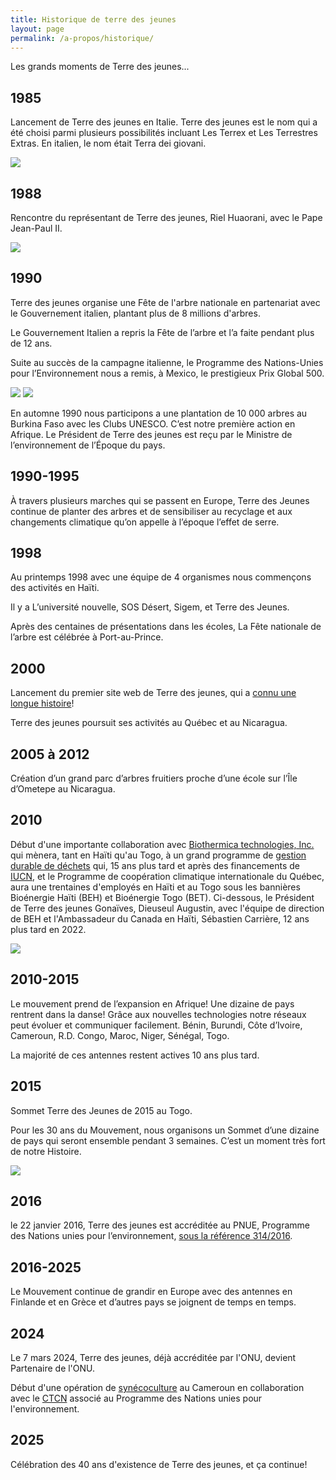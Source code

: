 ```yaml
---
title: Historique de terre des jeunes
layout: page
permalink: /a-propos/historique/
---
```


Les grands moments de Terre des jeunes...

1985
-----

Lancement de Terre des jeunes en Italie. Terre des jeunes est le nom qui a été choisi parmi plusieurs possibilités incluant Les Terrex et Les Terrestres Extras. En italien, le nom était Terra dei giovani.

<img src="/media/semi-di-vita.jpg">

1988
-----

Rencontre du représentant de Terre des jeunes, Riel Huaorani, avec le Pape Jean-Paul II.

<img src="/media/jean-paul_ii_1988.jpg">

1990
-----

Terre des jeunes organise une Fête de l'arbre nationale en partenariat avec le Gouvernement italien, plantant plus de 8 millions d'arbres.

Le Gouvernement Italien a repris la Fête de l’arbre et l’a faite pendant plus de 12 ans.

Suite au succès de la campagne italienne, le Programme des Nations-Unies pour l’Environnement nous a remis, à Mexico, le prestigieux Prix Global 500.

<img src="/media/global_500_tolba_et_moi_1990.jpg">

<img src="/media/global_500.jpg">

En automne 1990 nous participons a une plantation de 10 000 arbres au Burkina Faso avec les Clubs UNESCO. C’est notre première action en Afrique. Le Président de Terre des jeunes est reçu par le Ministre de l’environnement de l’Époque du pays.

1990-1995
-----

À travers plusieurs marches qui se passent en Europe, Terre des Jeunes continue de planter des arbres et de sensibiliser au recyclage et aux changements climatique qu’on appelle à l’époque l’effet de serre.

1998
-----

Au printemps 1998 avec une équipe de 4 organismes nous commençons des activités en Haïti.

Il y a L’université nouvelle, SOS Désert, Sigem, et Terre des Jeunes.

Après des centaines de présentations dans les écoles, La Fête nationale de l’arbre est célébrée à Port-au-Prince.

2000
-----

Lancement du premier site web de Terre des jeunes, qui a [connu une longue histoire](/articles/2024/08/28/le_site_web_de_terre_des_jeunes_une_courte_histoire_technique.html)!

Terre des jeunes poursuit ses activités au Québec et au Nicaragua.

2005 à 2012
-----

Création d’un grand parc d’arbres fruitiers proche d’une école sur l’Île d’Ometepe au Nicaragua.

2010
-----

Début d'une importante collaboration avec [Biothermica technologies, Inc.](https://www.biothermica.com) qui mènera, tant en Haïti qu'au Togo, à un grand programme de [gestion durable de déchets](/dechets/) qui, 15 ans plus tard et après des financements de [IUCN](https://iucn.org), et le Programme de coopération climatique internationale du Québec, aura une trentaines d'employés en Haïti et au Togo sous les bannières Bioénergie Haïti (BEH) et Bioénergie Togo (BET). Ci-dessous, le Président de Terre des jeunes Gonaïves, Dieuseul Augustin, avec l'équipe de direction de BEH et l'Ambassadeur du Canada en Haïti, Sébastien Carrière, 12 ans plus tard en 2022.

<img src="/media/carriere2.jpg">

2010-2015
-----

Le mouvement prend de l’expansion en Afrique! Une dizaine de pays rentrent dans la danse! Grâce aux nouvelles technologies notre réseaux peut évoluer et communiquer facilement. Bénin, Burundi, Côte d’Ivoire, Cameroun, R.D. Congo, Maroc, Niger, Sénégal, Togo.

La majorité de ces antennes restent actives 10 ans plus tard.

2015
-----

Sommet Terre des Jeunes de 2015 au Togo.

Pour les 30 ans du Mouvement, nous organisons un Sommet d’une dizaine de pays qui seront ensemble pendant 3 semaines. C’est un moment très fort de notre Histoire.

<img src="/media/whatsapp_image_2025-03-21_a_08.05.30_a2f5b002.jpg">

2016
-----

le 22 janvier 2016, Terre des jeunes est accréditée au PNUE, Programme des Nations unies pour l’environnement, [sous la référence 314/2016](/media/unep-accreditation_notification_letter.pdf).

2016-2025
-----

Le Mouvement continue de grandir en Europe avec des antennes en Finlande et en Grèce et d’autres pays se joignent de temps en temps.

2024
-----

Le 7 mars 2024, Terre des jeunes, déjà accréditée par l'ONU, devient Partenaire de l'ONU.

Début d'une opération de [synécoculture](/synecoculture/) au Cameroun en collaboration avec le [CTCN](https://www.ctc-n.org) associé au Programme des Nations unies pour l'environnement.

2025
-----

Célébration des 40 ans d'existence de Terre des jeunes, et ça continue!
